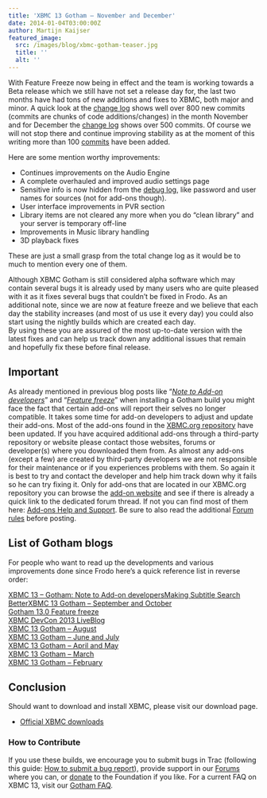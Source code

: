 ```yaml
---
title: 'XBMC 13 Gotham – November and December'
date: 2014-01-04T03:00:00Z
author: Martijn Kaijser
featured_image:
  src: /images/blog/xbmc-gotham-teaser.jpg
  title: ''
  alt: ''
---
```

With Feature Freeze now being in effect and the team is working towards a Beta release which we still have not set a release day for, the last two months have had tons of new additions and fixes to XBMC, both major and minor. A quick look at the [change log](https://github.com/xbmc/xbmc/compare/Gotham_alpha9...Gotham_alpha10 "Alpha 10 Changelog") shows well over 800 new commits (commits are chunks of code additions/changes) in the month November and for December the [change log](https://github.com/xbmc/xbmc/compare/Gotham_alpha10...Gotham_alpha11 "Alpha 11 Changelog") shows over 500 commits. Of course we will not stop there and continue improving stability as at the moment of this writing more than 100 [commits](https://github.com/xbmc/xbmc/compare/Gotham_alpha11...master) have been added.

 Here are some mention worthy improvements:

 - Continues improvements on the Audio Engine  
 - A complete overhauled and improved audio settings page  
 - Sensitive info is now hidden from the [debug log](https://kodi.wiki/view/Log_file), like password and user names for sources (not for add-ons though).  
 - User interface improvements in PVR section  
 - Library items are not cleared any more when you do “clean library” and your server is temporary off-line  
 - Improvements in Music library handling  
 - 3D playback fixes

 These are just a small grasp from the total change log as it would be to much to mention every one of them.

 Although XBMC Gotham is still considered alpha software which may contain several bugs it is already used by many users who are quite pleased with it as it fixes several bugs that couldn’t be fixed in Frodo. As an additional note, since we are now at feature freeze and we believe that each day the stability increases (and most of us use it every day) you could also start using the nightly builds which are created each day.  
 By using these you are assured of the most up-to-date version with the latest fixes and can help us track down any additional issues that remain and hopefully fix these before final release.

 Important
---------

 As already mentioned in previous blog posts like “*[Note to Add-on developers](https://kodi.wiki/xbmc-13-gotham-note-to-add-on-developers/)*” and “[*Feature freeze*](https://kodi.wiki/gotham-13-0-feature-freeze/)” when installing a Gotham build you might face the fact that certain add-ons will report their selves no longer compatible. It takes some time for add-on developers to adjust and update their add-ons. Most of the add-ons found in the [XBMC.org repository](https://kodi.wiki/view/Add-on_manager) have been updated. If you have acquired additional add-ons through a third-party repository or website please contact those websites, forums or developer(s) where you downloaded them from. As almost any add-ons (except a few) are created by third-party developers we are not responsible for their maintenance or if you experiences problems with them. So again it is best to try and contact the developer and help him track down why it fails so he can try fixing it. Only for add-ons that are located in our XBMC.org repository you can browse the [add-on website](http://addons.xbmc.org/) and see if there is already a quick link to the dedicated forum thread. If not you can find most of them here: [Add-ons Help and Support](https://forum.kodi.tv/forumdisplay.php?fid=27). Be sure to also read the additional [Forum rules](https://forum.kodi.tv/forumdisplay.php?fid=199) before posting.

 List of Gotham blogs
--------------------

 For people who want to read up the developments and various improvements done since Frodo here’s a quick reference list in reverse order:

 [XBMC 13 – Gotham: Note to Add-on developers](/article/xbmc-13-gotham-note-add-developers "“XBMC 13 – Gotham: Note to Add-on developers”")[Making Subtitle Search Better](/article/making-subtitle-search-better "“Making Subtitle Search Better”")[XBMC 13 Gotham – September and October](/article/xbmc-13-gotham--september-and-october "“XBMC 13 Gotham – September and October”")  
[Gotham 13.0 Feature freeze](/article/gotham-130-feature-freeze)  
[XBMC DevCon 2013 LiveBlog](/article/xbmc-devcon-2013-liveblog "“XBMC DevCon 2013 LiveBlog”")  
[XBMC 13 Gotham – August](/article/xbmc-13-gotham-august-cycle "“XBMC 13 – Gotham – August Cycle”")  
[XBMC 13 Gotham – June and July](/article/xbmc-13-gotham-june-and-july-cycles "“XBMC 13 -Gotham – June and July Cycles”")  
[XBMC 13 Gotham – April and May](/article/xbmc-13-gotham-april-and-may-cycles " “XBMC 13 – Gotham – April and May cycles”")  
[XBMC 13 Gotham – March](/article/xbmc-13-gotham-march-cycle "“XBMC 13 – Gotham – March Cycle”")  
[XBMC 13 Gotham – February](/article/xbmc-13-gotham-february-cycle "“XBMC 13 – Gotham – February Cycle”")

  

 Conclusion
----------

 Should want to download and install XBMC, please visit our download page.

 * [Official XBMC downloads](https://kodi.wiki/download/)

  

 ### How to Contribute

 If you use these builds, we encourage you to submit bugs in Trac (following this guide: [How to submit a bug report](https://kodi.wiki/view/HOW-TO:Submit_a_bug_report)), provide support in our [Forums](https://forum.kodi.tv/ "XBMC Forums") where you can, or [donate](https://kodi.wiki/contribute/donate/ "XBMC Foundation Donations") to the Foundation if you like. For a current FAQ on XBMC 13, visit our [Gotham FAQ](https://kodi.wiki/view/XBMC_v13_(Gotham)_FAQ "XBMC 13 FAQ").

 